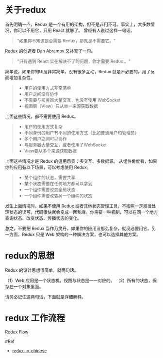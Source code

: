 # 关于redux

首先明确一点，Redux 是一个有用的架构，但不是非用不可。事实上，大多数情况，你可以不用它，只用 React 就够了。
曾经有人说过这样一句话。

> "如果你不知道是否需要 Redux，那就是不需要它。"

Redux 的创造者 Dan Abramov 又补充了一句。

> "只有遇到 React 实在解决不了的问题，你才需要 Redux 。"

简单说，如果你的UI层非常简单，没有很多互动，Redux 就是不必要的，用了反而增加复杂性。

> - 用户的使用方式非常简单 
> - 用户之间没有协作 
> - 不需要与服务器大量交互，也没有使用 WebSocket  
> - 视图层（View）只从单一来源获取数据

上面这些情况，都不需要使用 Redux。

> - 用户的使用方式复杂 
> - 不同身份的用户有不同的使用方式（比如普通用户和管理员）
> - 多个用户之间可以协作
> - 与服务器大量交互，或者使用了WebSocket 
> - View要从多个来源获取数据

上面这些情况才是 Redux 的适用场景：多交互、多数据源。
从组件角度看，如果你的应用有以下场景，可以考虑使用 Redux。

> - 某个组件的状态，需要共享
> - 某个状态需要在任何地方都可以拿到
> - 一个组件需要改变全局状态 
> - 一个组件需要改变另一个组件的状态

发生上面情况时，如果不使用 Redux 或者其他状态管理工具，不按照一定规律处理状态的读写，代码很快就会变成一团乱麻。你需要一种机制，可以在同一个地方查询状态、改变状态、传播状态的变化。

总之，不要把 Redux 当作万灵丹，如果你的应用没那么复杂，就没必要用它。另一方面，Redux 只是 Web 架构的一种解决方案，也可以选择其他方案。

# redux的思想

Redux 的设计思想很简单，就两句话。

（1）Web 应用是一个状态机，视图与状态是一一对应的。
（2）所有的状态，保存在一个对象里面。

请务必记住这两句话，下面就是详细解释。

# redux 工作流程

[Redux Flow](https://github.com/huangtubiao/redux-example/issues/1)

#Ref

- [redux-in-chinese](http://cn.redux.js.org/docs/basics/UsageWithReact.html)
